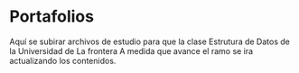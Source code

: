 # Portafolios
Aquí se subirar archivos de estudio para que la clase Estrutura de Datos de la Universidad de La frontera
A medida que avance el ramo se ira actualizando los contenidos.
